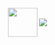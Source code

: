 <p align="center">
  <img height="60" src="https://emoji.gg/assets/emoji/7333-parrotdance.gif" style="vertical-align: middle;">
  <img src="https://readme-typing-svg.herokuapp.com/?font=Tourney&center=true&color=2CFF00&size=40&width=370&height=60&lines=Dídac%20Fernández" style="vertical-align: middle;">
</p>
